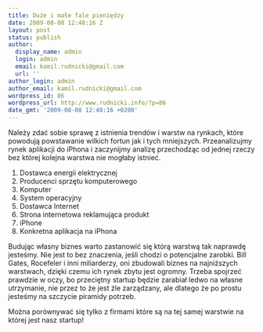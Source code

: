 ```yaml
---
title: Duże i małe fale pieniędzy
date: 2009-08-08 12:48:16 Z
layout: post
status: publish
author:
  display_name: admin
  login: admin
  email: kamil.rudnicki@gmail.com
  url: ''
author_login: admin
author_email: kamil.rudnicki@gmail.com
wordpress_id: 86
wordpress_url: http://www.rudnicki.info/?p=86
date_gmt: '2009-08-08 12:48:16 +0200'
---
```


<div id="_mcePaste" style="position: absolute; left: -10000px; top: 0px; width: 1px; height: 1px; overflow-x: hidden; overflow-y: hidden;">Należy zdać sobie sprawę z istnienia trendów i warstw na rynkach, które powodują powstawanie wilkich fortun jak i tych mniejszych. Przeanalizujmy rynek aplikacji do iPhona i zaczynijmy analizę przechodząc od jednej rzeczy bez której kolejna warstwa nie mogłaby istnieć.</div>
<div id="_mcePaste" style="position: absolute; left: -10000px; top: 0px; width: 1px; height: 1px; overflow-x: hidden; overflow-y: hidden;">Dostawca energii elektrycznej</div>
<div id="_mcePaste" style="position: absolute; left: -10000px; top: 0px; width: 1px; height: 1px; overflow-x: hidden; overflow-y: hidden;">Producenci sprzętu komputerowego</div>
<div id="_mcePaste" style="position: absolute; left: -10000px; top: 0px; width: 1px; height: 1px; overflow-x: hidden; overflow-y: hidden;">Komputer</div>
<div id="_mcePaste" style="position: absolute; left: -10000px; top: 0px; width: 1px; height: 1px; overflow-x: hidden; overflow-y: hidden;">Dostawca Internet</div>
<div id="_mcePaste" style="position: absolute; left: -10000px; top: 0px; width: 1px; height: 1px; overflow-x: hidden; overflow-y: hidden;">Strona internetowa reklamująca produkt</div>
<div id="_mcePaste" style="position: absolute; left: -10000px; top: 0px; width: 1px; height: 1px; overflow-x: hidden; overflow-y: hidden;">iPhone</div>
<div id="_mcePaste" style="position: absolute; left: -10000px; top: 0px; width: 1px; height: 1px; overflow-x: hidden; overflow-y: hidden;">Konkretna aplikacja na iPhona</div>
<div id="_mcePaste" style="position: absolute; left: -10000px; top: 0px; width: 1px; height: 1px; overflow-x: hidden; overflow-y: hidden;">Budując własny biznes warto zastanowić się którą warstwą tak naprawdę jesteśmy. Nie jest to bez znaczenia, jeśli chodzi o potencjalne zarobki. Bill Gates, Rocefeler i inni miliarderzy, oni zbudowali biznes na najniższych warstwach, dzięki czemu ich rynek zbytu jest ogromny. Trzeba spojrzeć prawdzie w oczy, bo przeciętny startup będzie zarabiał ledwo na własne utrzymanie, nie przez to że jest źle zarządzany, ale dlatego że po prostu jesteśmy na szczycie piramidy potrzeb.</div>
<div id="_mcePaste" style="position: absolute; left: -10000px; top: 0px; width: 1px; height: 1px; overflow-x: hidden; overflow-y: hidden;">Można porównywać się tylko z firmami które są na tej samej warstwie na której jedzie nasz startup!</div>
<p>Należy zdać sobie sprawę z istnienia trendów i warstw na rynkach, które powodują powstawanie wilkich fortun jak i tych mniejszych. Przeanalizujmy rynek aplikacji do iPhona i zaczynijmy analizę przechodząc od jednej rzeczy bez której kolejna warstwa nie mogłaby istnieć.</p>
<ol>
<li>Dostawca energii elektrycznej</li>
<li>Producenci sprzętu komputerowego</li>
<li>Komputer</li>
<li>System operacyjny</li>
<li>Dostawca Internet</li>
<li>Strona internetowa reklamująca produkt</li>
<li>iPhone</li>
<li>Konkretna aplikacja na iPhona</li>
</ol>
<p>Budując własny biznes warto zastanowić się którą warstwą tak naprawdę jesteśmy. Nie jest to bez znaczenia, jeśli chodzi o potencjalne zarobki. Bill Gates, Rocefeler i inni miliarderzy, oni zbudowali biznes na najniższych warstwach, dzięki czemu ich rynek zbytu jest ogromny. Trzeba spojrzeć prawdzie w oczy, bo przeciętny startup będzie zarabiał ledwo na własne utrzymanie, nie przez to że jest źle zarządzany, ale dlatego że po prostu jesteśmy na szczycie piramidy potrzeb.</p>
<p>Można porównywać się tylko z firmami które są na tej samej warstwie na której jest nasz startup!</p>
